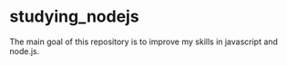 # studying_nodejs
The main goal of this repository is to improve my skills in javascript and node.js.

